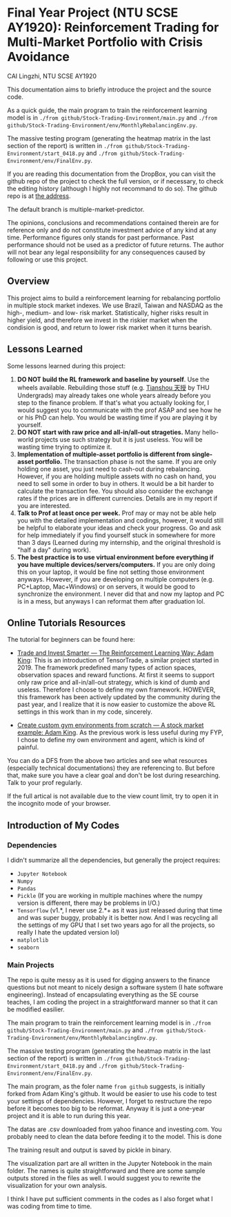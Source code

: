 
# Final Year Project (NTU SCSE AY1920): Reinforcement Trading for Multi-Market Portfolio with Crisis Avoidance

CAI Lingzhi, NTU SCSE AY1920

This documentation aims to briefly introduce the project and the source code. 

As a quick guide, the main program to train the reinforcement learning model is in `./from github/Stock-Trading-Environment/main.py` and `./from github/Stock-Trading-Environment/env/MonthlyRebalancingEnv.py`.

The massive testing program (generating the heatmap matrix in the last section of the report) is written in `./from github/Stock-Trading-Environment/start_0418.py` and `./from github/Stock-Trading-Environment/env/FinalEnv.py`.

If you are reading this documentation from the DropBox, you can visit the github repo of the project to check the full version, or if necessary, to check the editing history (although I highly not recommand to do so). The github repo is at [the address](https://github.com/lzcaisg/reinforcement_trader).

The default branch is multiple-market-predictor.

The opinions, conclusions and recommendations contained therein are for reference only and do not constitute investment advice of any kind at any time. Performance figures only stands for past performance. Past performance should not be used as a predictor of future returns. The author will not bear any legal responsibility for any consequences caused by following or use this project.

## Overview

This project aims to build a reinforcement learning for rebalancing portfolio in multiple stock market indexes. We use Brazil, Taiwan and NASDAQ as the high-, medium- and low- risk market. Statistically, higher risks result in higher yield, and therefore we invest in the riskier market when the condision is good, and return to lower risk market when it turns bearish.

## Lessons Learned

Some lessons learned during this project:
1. **DO NOT build the RL framework and baseline by yourself**. Use the wheels available. Rebuilding those stuff (e.g. [Tianshou 天授](https://baike.baidu.com/item/%E5%A4%A9%E6%8E%88) by THU Undergrads) may already takes one whole years already before you step to the finance problem. If that's what you actually looking for, I would suggest you to communicate with the prof ASAP and see how he or his PhD can help. You would be wasting time if you are playing it by yourself. 
2. **DO NOT start with raw price and all-in/all-out strageties.** Many hello-world projects use such strategy but it is just useless. You will be wasting time trying to optimize it. 
3. **Implementation of multiple-asset portfolio is different from single-asset portfolio.** The transaction phase is not the same. If you are only holding one asset, you just need to cash-out during rebalancing. However, if you are holding multiple assets with no cash on hand, you need to sell some in order to buy in others. It would be a bit harder to calculate the transaction fee. You should also consider the exchange rates if the prices are in different currencies. Details are in my report if you are interested.
4. **Talk to Prof at least once per week.** Prof may or may not be able help you with the detailed implementation and codings, however, it would still be helpful to elaborate your ideas and check your progress. Go and ask for help immediately if you find yourself stuck in somewhere for more than 3 days (Learned during my internship, and the original threshold is "half a day" during work).
5. **The best practice is to use virtual environment before everything if you have multiple devices/servers/computers.** If you are only doing this on your laptop, it would be fine not setting those environment anyways. However, if you are developing on multiple computers (e.g. PC+Laptop, Mac+Windows) or on servers, it would be good to synchronize the environment. I never did that and now my laptop and PC is in a mess, but anyways I can reformat them after graduation lol.

## Online Tutorials Resources
The tutorial for beginners can be found here:

 - [Trade and Invest Smarter — The Reinforcement Learning Way: Adam King](https://towardsdatascience.com/trade-smarter-w-reinforcement-learning-a5e91163f315): This is an introduction of TensorTrade, a similar project started in 2019. The framework predefined many types of action spaces, observation spaces and reward functions. At first it seems to support only raw price and all-in/all-out strategy, which is kind of dumb and useless. Therefore I choose to define my own framework. HOWEVER, this framework has been actively updated by the community during the past year, and I realize that it is now easier to customize the above RL settings in this work than in my code, sincerely.

- [Create custom gym environments from scratch — A stock market example: Adam King](https://towardsdatascience.com/creating-a-custom-openai-gym-environment-for-stock-trading-be532be3910e). As the previous work is less useful during my FYP, I chose to define my own environment and agent, which is kind of painful.

You can do a DFS from the above two articles and see what resources (especially technical documentations) they are referencing to. But before that, make sure you have a clear goal and don't be lost during researching. Talk to your prof regularly.

If the full artical is not available due to the view count limit, try to open it in the incognito mode of your browser.

## Introduction of My Codes

### Dependencies

I didn't summarize all the dependencies, but generally the project requires:

- `Jupyter Notebook`
- `Numpy`
- `Pandas`
- `Pickle` (If you are working in multiple machines where the numpy version is different, there may be problems in I/O.)
- `Tensorflow` (v1.\*, I never use 2.\*+ as it was just released during that time and was super buggy, probably it is better now. And I was recycling all the settings of my GPU that I set two years ago for all the projects, so really I hate the updated version lol)
- `matplotlib`
- `seaborn`

### Main Projects

The repo is quite messy as it is used for digging answers to the finance questions but not meant to nicely design a software system (I hate software engineering). Instead of encapsulating everything as the SE course teaches, I am coding the project in a straightforward manner so that it can be modified easilier. 

The main program to train the reinforcement learning model is in `./from github/Stock-Trading-Environment/main.py` and `./from github/Stock-Trading-Environment/env/MonthlyRebalancingEnv.py`.

The massive testing program (generating the heatmap matrix in the last section of the report) is written in `./from github/Stock-Trading-Environment/start_0418.py` and `./from github/Stock-Trading-Environment/env/FinalEnv.py`.

The main program, as the foler name `from github` suggests, is initially forked from Adam King's github. It would be easier to use his code to test your settings of dependencies. However, I forget to restructure the repo before it becomes too big to be reformat. Anyway it is just a one-year project and it is able to run during this year.

The datas are .csv downloaded from yahoo finance and investing.com. You probably need to clean the data before feeding it to the model. This is done 

The training result and output is saved by pickle in binary. 

The visualization part are all written in the Jupyter Notebook in the main folder. The names is quite straightforward and there are some sample outputs stored in the files as well. I would suggest you to rewrite the visualization for your own analysis.

I think I have put sufficient comments in the codes as I also forget what I was coding from time to time. 
